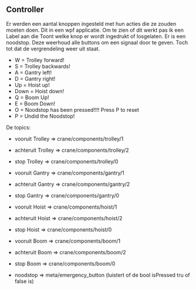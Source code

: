 ## Controller

Er werden een aantal knoppen ingesteld met hun acties die ze zouden moeten doen. Dit in een wpf applicatie.
Om te zien of dit werkt pas ik een Label aan die Toont welke knop er wordt ingedrukt of losgelaten.
Er is een noodstop. Deze weerhoud alle buttons om een signaal door te geven. Toch tot dat de vergrendeling weer uit staat.

 - W = Trolley forward!
 - S = Trolley backwards!
 - A = Gantry left!
 - D = Gantry right!
 - Up = Hoist up!
 - Down = Hoist down! 
 - Q = Boom Up!
 - E = Boom Down!
 - O = Noodstop has been pressed!!!! Press P to reset
 - P = Undid the Noodstop!

 De topics:
 - vooruit Trolley => crane/components/trolley/1
 - achteruit Trolley => crane/components/trolley/2
 - stop Trolley => crane/components/trolley/0

 - vooruit Gantry => crane/components/gantry/1
 - achteruit Gantry => crane/components/gantry/2
 - stop Gantry => crane/components/gantry/0

 - vooruit Hoist => crane/components/hoist/1
 - achteruit Hoist => crane/components/hoist/2
 - stop Hoist => crane/components/hoist/0

 - vooruit Boom => crane/components/boom/1
 - achteruit Boom => crane/components/boom/2
 - stop Boom => crane/components/boom/0

 - noodstop => meta/emergency_button
 (luistert of de bool isPressed tru of false is)
